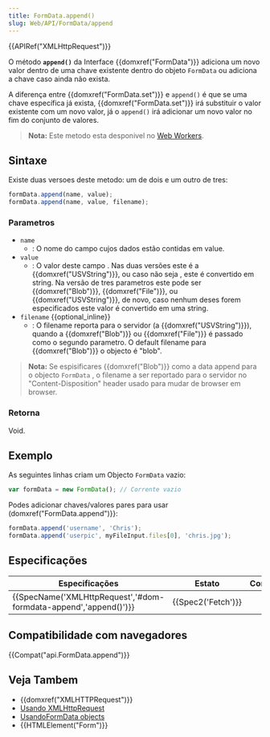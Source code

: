 ```yaml
---
title: FormData.append()
slug: Web/API/FormData/append
---
```

{{APIRef("XMLHttpRequest")}}

O método **`append()`** da Interface {{domxref("FormData")}} adiciona um novo valor dentro de uma chave existente dentro do objeto `FormData` ou adiciona a chave caso ainda não exista.

A diferença entre {{domxref("FormData.set")}} e `append()` é que se uma chave específica já exista, {{domxref("FormData.set")}} irá substituir o valor existente com um novo valor, já o `append()` irá adicionar um novo valor no fim do conjunto de valores.

> **Nota:** Este metodo esta desponivel no [Web Workers](/pt-BR/docs/Web/API/Web_Workers_API).

## Sintaxe

Existe duas versoes deste metodo: um de dois e um outro de tres:

```js
formData.append(name, value);
formData.append(name, value, filename);
```

### Parametros

- `name`
  - : O nome do campo cujos dados estão contidas em value.
- `value`
  - : O valor deste campo . Nas duas versões este é a {{domxref("USVString")}}, ou caso não seja , este é convertido em string. Na versão de tres parametros este pode ser {{domxref("Blob")}}, {{domxref("File")}}, ou {{domxref("USVString")}}, de novo, caso nenhum deses forem especificados este valor é convertido em uma string.
- `filename` {{optional_inline}}
  - : O filename reporta para o servidor (a {{domxref("USVString")}}), quando a {{domxref("Blob")}} ou {{domxref("File")}} é passado como o segundo parametro. O default filename para {{domxref("Blob")}} o objecto é "blob".

> **Nota:** Se espisificares {{domxref("Blob")}} como a data append para o objecto `FormData` , o filename a ser reportado para o servidor no "Content-Disposition" header usado para mudar de browser em browser.

### Retorna

Void.

## Exemplo

As seguintes linhas criam um Objecto `FormData` vazio:

```js
var formData = new FormData(); // Corrente vazio
```

Podes adicionar chaves/valores pares para usar (domxref("FormData.append")}}:

```js
formData.append('username', 'Chris');
formData.append('userpic', myFileInput.files[0], 'chris.jpg');
```

## Especificações

| Especificações                                                                       | Estato                   | Comentario |
| ------------------------------------------------------------------------------------ | ------------------------ | ---------- |
| {{SpecName('XMLHttpRequest','#dom-formdata-append','append()')}} | {{Spec2('Fetch')}} |            |

## Compatibilidade com navegadores

{{Compat("api.FormData.append")}}

## Veja Tambem

- {{domxref("XMLHTTPRequest")}}
- [Usando XMLHttpRequest](/pt-BR/docs/DOM/XMLHttpRequest/Using_XMLHttpRequest)
- [UsandoFormData objects](/pt-BR/docs/DOM/XMLHttpRequest/FormData/Using_FormData_Objects)
- {{HTMLElement("Form")}}
